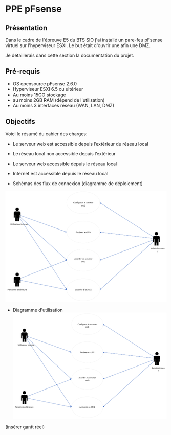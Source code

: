 # PPE pFsense

## Présentation

Dans le cadre de l'épreuve E5 du BTS SIO j'ai installé un pare-feu pFsense virtuel sur l'hyperviseur ESXI. Le but était d'ouvrir une afin une DMZ.


Je détaillerais dans cette section la documentation du projet.

## Pré-requis

* OS opensource pFsense 2.6.0
* Hyperviseur ESXI 6.5 ou ultérieur
* Au moins 15GO stockage
* au moins 2GB RAM (dépend de l'utilisation)
* Au moins 3 interfaces réseau (WAN, LAN, DMZ)

## Objectifs

Voici le résumé du cahier des charges:

* Le serveur web est accessible depuis l’extérieur du réseau local
* Le réseau local non accessible depuis l’extérieur
* Le serveur web accessible depuis le réseau local
* Internet est accessible depuis le réseau local

* Schémas des flux de connexion  (diagramme de déploiement)

![Diagramme de déploiement](https://raw.githubusercontent.com/1Tyron140/doc/main/images/pfsense/diagramme_utilisation.png "Diagramme de déploiement, schéma des flux")

* Diagramme d'utilisation
![Diagramme d'utilisation](https://raw.githubusercontent.com/1Tyron140/doc/main/images/pfsense/diagramme_utilisation.png "Diagramme d'utilisation")

(insérer gantt réel)
